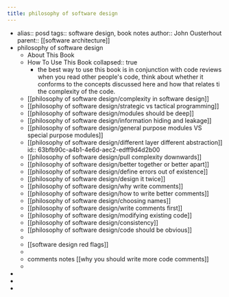 ```yaml
---
title: philosophy of software design
---
```


- alias:: posd
  tags:: software design, book notes
  author:: John Ousterhout
  parent:: [[software architecture]]
- philosophy of software design
	- About This Book
	- How To Use This Book
	  collapsed:: true
		- the best way to use this book is in conjunction with code reviews when you read other people's code, think about  whether it conforms to the concepts discussed here and how that relates ti the complexity of the code.
	- [[philosophy of software design/complexity in software design]]
	- [[philosophy of software design/strategic vs tactical programming]]
	- [[philosophy of software design/modules should be deep]]
	- [[philosophy of software design/information hiding and leakage]]
	- [[philosophy of software design/general purpose modules VS special purpose modules]]
	- [[philosophy of software design/different layer different abstraction]]
	  id:: 63bfb90c-a4b1-4e6d-aec2-edff9d4d2b00
	- [[philosophy of software design/pull complexity downwards]]
	- [[philosophy of software design/better together or better apart]]
	- [[philosophy of software design/define errors out of existence]]
	- [[philosophy of software design/design it twice]]
	- [[philosophy of software design/why write comments]]
	- [[philosophy of software design/how to write better comments]]
	- [[philosophy of software design/choosing names]]
	- [[philosophy of software design/write comments first]]
	- [[philosophy of software design/modifying existing code]]
	- [[philosophy of software design/consistency]]
	- [[philosophy of software design/code should be obvious]]
	-
	- [[software design red flags]]
	-
	- comments notes [[why you should write more code comments]]
	-
-
-
-